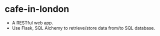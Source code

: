 # cafe-in-london

* A RESTful web app.
* Use Flask, SQL Alchemy to retrieve/store data from/to SQL database.
